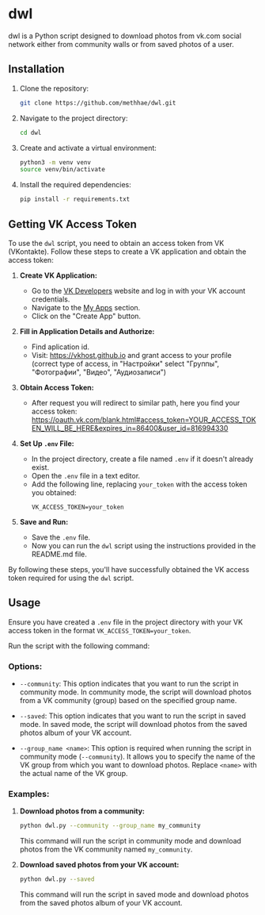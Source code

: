 # dwl

dwl is a Python script designed to download photos from vk.com social network either from community walls or from saved photos of a user.

## Installation

1. Clone the repository:

   ```bash
   git clone https://github.com/methhae/dwl.git
   ```

2. Navigate to the project directory:

   ```bash
   cd dwl
   ```

3. Create and activate a virtual environment:

   ```bash
   python3 -m venv venv
   source venv/bin/activate
   ```

4. Install the required dependencies:
   ```bash
   pip install -r requirements.txt
   ```

## Getting VK Access Token

To use the `dwl` script, you need to obtain an access token from VK (VKontakte). Follow these steps to create a VK application and obtain the access token:

1. **Create VK Application:**

   - Go to the [VK Developers](https://vk.com/dev) website and log in with your VK account credentials.
   - Navigate to the [My Apps](https://vk.com/apps?act=manage) section.
   - Click on the "Create App" button.

2. **Fill in Application Details and Authorize:**

   - Find aplication id.
   - Visit: https://vkhost.github.io and grant access to your profile (correct type of access, in "Настройки" select "Группы", "Фотографии", "Видео", "Аудиозаписи")

3. **Obtain Access Token:**

   - After request you will redirect to similar path, here you find your access token:
     https://oauth.vk.com/blank.html#access_token=YOUR_ACCESS_TOKEN_WILL_BE_HERE&expires_in=86400&user_id=816994330

4. **Set Up `.env` File:**

   - In the project directory, create a file named `.env` if it doesn't already exist.
   - Open the `.env` file in a text editor.
   - Add the following line, replacing `your_token` with the access token you obtained:
     ```
     VK_ACCESS_TOKEN=your_token
     ```

5. **Save and Run:**
   - Save the `.env` file.
   - Now you can run the `dwl` script using the instructions provided in the README.md file.

By following these steps, you'll have successfully obtained the VK access token required for using the `dwl` script.

## Usage

Ensure you have created a `.env` file in the project directory with your VK access token in the format `VK_ACCESS_TOKEN=your_token`.

Run the script with the following command:

### Options:

- `--community`: This option indicates that you want to run the script in community mode. In community mode, the script will download photos from a VK community (group) based on the specified group name.

- `--saved`: This option indicates that you want to run the script in saved mode. In saved mode, the script will download photos from the saved photos album of your VK account.

- `--group_name <name>`: This option is required when running the script in community mode (`--community`). It allows you to specify the name of the VK group from which you want to download photos. Replace `<name>` with the actual name of the VK group.

### Examples:

1. **Download photos from a community:**

   ```bash
   python dwl.py --community --group_name my_community
   ```

   This command will run the script in community mode and download photos from the VK community named `my_community`.

2. **Download saved photos from your VK account:**
   ```bash
   python dwl.py --saved
   ```
   This command will run the script in saved mode and download photos from the saved photos album of your VK account.
